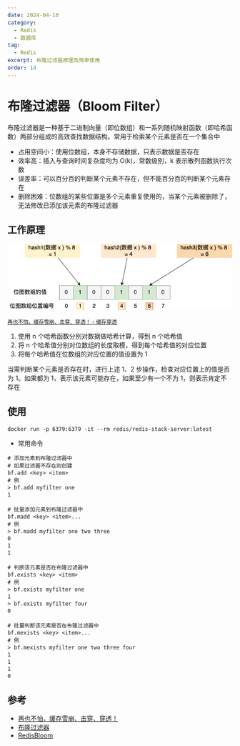 ```yaml
---
date: 2024-04-10
category:
  - Redis
  - 数据库
tag:
  - Redis
excerpt: 布隆过滤器原理及简单使用
order: 14
---
```


# 布隆过滤器（Bloom Filter）

布隆过滤器是一种基于二进制向量（即位数组）和一系列随机映射函数（即哈希函数）两部分组成的高效查找数据结构。常用于检索某个元素是否在一个集合中

- 占用空间小：使用位数组，本身不存储数据，只表示数据是否存在
- 效率高：插入与查询时间复杂度均为 O(k)，常数级别，k 表示散列函数执行次数
- 误差率：可以百分百的判断某个元素不存在，但不能百分百的判断某个元素存在
- 删除困难：位数组的某些位置是多个元素重复使用的，当某个元素被删除了，无法修改已添加该元素的布隆过滤器

## 工作原理

![](./md.assets/bloomfilter.png)

<small>[再也不怕，缓存雪崩、击穿、穿透！ - 缓存穿透](https://mp.weixin.qq.com/s?__biz=MzUxODAzNDg4NQ==&mid=2247490008&idx=1&sn=8f576e69ec63e02a8b42a00ae6754f0a&chksm=f98e5d72cef9d464710c891c4c0537c20e4949b39ee70c97c44c3f6f95df83fc406f52fc161b&scene=178&cur_album_id=1790401816640225283#rd)</small>

1. 使用 n 个哈希函数分别对数据做哈希计算，得到 n 个哈希值
2. 将 n 个哈希值分别对位数组的长度取模，得到每个哈希值的对应位置
3. 将每个哈希值在位数组的对应位置的值设置为 1

当需判断某个元素是否存在时，进行上述 1、2 步操作，检查对应位置上的值是否为 1。如果都为 1，表示该元素可能存在，如果至少有一个不为 1，则表示肯定不存在

## 使用

```shell
docker run -p 6379:6379 -it --rm redis/redis-stack-server:latest
```

- 常用命令

```shell
# 添加元素到布隆过滤器中
# 如果过滤器不存在则创建
bf.add <key> <item>
# 例
> bf.add myfilter one
1

# 批量添加元素到布隆过滤器中
bf.madd <key> <item>...
# 例
> bf.madd myfilter one two three
0
1
1

# 判断该元素是否在布隆过滤器中
bf.exists <key> <item>
# 例
> bf.exists myfilter one
1
> bf.exists myfilter four
0

# 批量判断该元素是否在布隆过滤器中
bf.mexists <key> <item>...
# 例
> bf.mexists myfilter one two three four
1
1
1
0
```

## 参考

- [再也不怕，缓存雪崩、击穿、穿透！](https://mp.weixin.qq.com/s?__biz=MzUxODAzNDg4NQ==&mid=2247490008&idx=1&sn=8f576e69ec63e02a8b42a00ae6754f0a&chksm=f98e5d72cef9d464710c891c4c0537c20e4949b39ee70c97c44c3f6f95df83fc406f52fc161b&scene=178&cur_album_id=1790401816640225283#rd)
- [布隆过滤器](https://javaguide.cn/cs-basics/data-structure/bloom-filter.html)
- [RedisBloom](https://github.com/RedisBloom/RedisBloom)
